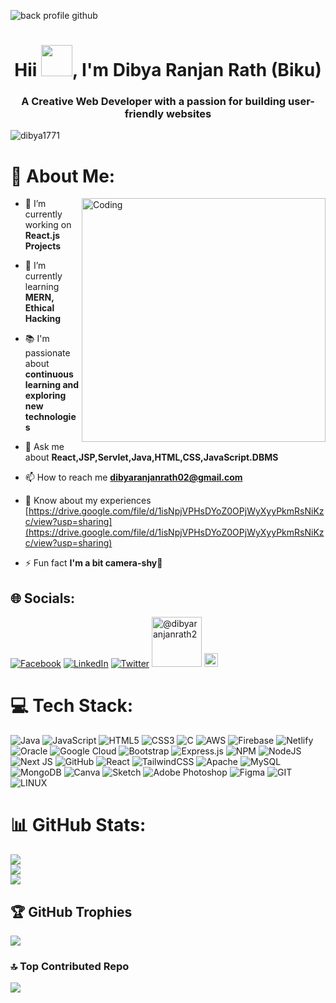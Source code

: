 <!--  ![MasterHead](http://drive.google.com/uc?export=view&id=1Db0lute4xW1KP6eZOIOOFQoFJDtEOrkR) -->
![back profile github](https://github.com/Dibya1771/Dibya1771/assets/108383867/0f050baa-479d-4c64-bb75-51d261f60b37)
<h1 align="center">Hii <img width="50" src="https://media2.giphy.com/media/zJ3V6Ot51H8Y0/giphy.gif?cid=ecf05e47uujzno3fvrtgdfta9g4upsvksu7gjdrf2dre703a&ep=v1_gifs_related&rid=giphy.gif&ct=s" />, I'm Dibya Ranjan Rath (Biku)</h1>
<h3 align="center">A Creative Web Developer with a passion for building user-friendly websites</h3>

<p align="left"> <img src="https://komarev.com/ghpvc/?username=dibya1771&label=Profile%20views&color=0e75b6&style=flat" alt="dibya1771" /> </p>  


# 💫 About Me:

<img align="right" alt="Coding" width="390" src="http://drive.google.com/uc?export=view&id=1FSydKuN068o7aOM-HbBP2BrhCbCDMaYL">

- 🔭 I’m currently working on **React.js Projects**

- 🌱 I’m currently learning **MERN, Ethical Hacking**

- 📚 I'm passionate about **continuous learning and exploring new technologies**

- 💬 Ask me about **React,JSP,Servlet,Java,HTML,CSS,JavaScript.DBMS**

- 📫 How to reach me **dibyaranjanrath02@gmail.com**

- 📄 Know about my experiences [https://drive.google.com/file/d/1isNpjVPHsDYoZ0OPjWyXyyPkmRsNiKzc/view?usp=sharing](https://drive.google.com/file/d/1isNpjVPHsDYoZ0OPjWyXyyPkmRsNiKzc/view?usp=sharing)

- ⚡ Fun fact **I'm a bit camera-shy🤭**

## 🌐 Socials:
[![Facebook](https://img.shields.io/badge/Facebook-%231877F2.svg?logo=Facebook&logoColor=white)](https://facebook.com/dibyaranjan.rath.587) [![LinkedIn](https://img.shields.io/badge/LinkedIn-%230077B5.svg?logo=linkedin&logoColor=white)](https://linkedin.com/in/dibya-ranjan-rath-3216bb243) [![Twitter](https://img.shields.io/badge/Twitter-%231DA1F2.svg?logo=Twitter&logoColor=white)](https://twitter.com/@Biku_22) <a href="https://www.hackerrank.com/dibyaranjanrath2" target="blank"><img src="https://camo.githubusercontent.com/49e713e1463692beaff7b552eb60511454485659f6131286eeab9db84e91840a/68747470733a2f2f69302e77702e636f6d2f6772616473696e67616d65732e636f6d2f77702d636f6e74656e742f75706c6f6164732f323031362f30352f3835363737315f3636383232343035333139373834315f313934333639393030395f6f2e706e67" alt="@dibyaranjanrath2" width="80"/></a> <a href="https://codesandbox.com/dibyaranjanrath02" target="blank"><img src="https://image4.owler.com/logo/codesandbox_owler_20190520_073046_original.png" alt="dibyaranjanrath02" height="22" /></a>


# 💻 Tech Stack:
![Java](https://img.shields.io/badge/java-%23ED8B00.svg?style=for-the-badge&logo=java&logoColor=white) ![JavaScript](https://img.shields.io/badge/javascript-%23323330.svg?style=for-the-badge&logo=javascript&logoColor=%23F7DF1E) ![HTML5](https://img.shields.io/badge/html5-%23E34F26.svg?style=for-the-badge&logo=html5&logoColor=white) ![CSS3](https://img.shields.io/badge/css3-%231572B6.svg?style=for-the-badge&logo=css3&logoColor=white) ![C](https://img.shields.io/badge/c-%2300599C.svg?style=for-the-badge&logo=c&logoColor=white) ![AWS](https://img.shields.io/badge/AWS-%23FF9900.svg?style=for-the-badge&logo=amazon-aws&logoColor=white) ![Firebase](https://img.shields.io/badge/firebase-%23039BE5.svg?style=for-the-badge&logo=firebase) ![Netlify](https://img.shields.io/badge/netlify-%23000000.svg?style=for-the-badge&logo=netlify&logoColor=#00C7B7) ![Oracle](https://img.shields.io/badge/Oracle-F80000?style=for-the-badge&logo=oracle&logoColor=white) ![Google Cloud](https://img.shields.io/badge/Google%20Cloud-%234285F4.svg?style=for-the-badge&logo=google-cloud&logoColor=white) ![Bootstrap](https://img.shields.io/badge/bootstrap-%23563D7C.svg?style=for-the-badge&logo=bootstrap&logoColor=white) ![Express.js](https://img.shields.io/badge/express.js-%23404d59.svg?style=for-the-badge&logo=express&logoColor=%2361DAFB) ![NPM](https://img.shields.io/badge/NPM-%23000000.svg?style=for-the-badge&logo=npm&logoColor=white) ![NodeJS](https://img.shields.io/badge/node.js-6DA55F?style=for-the-badge&logo=node.js&logoColor=white) ![Next JS](https://img.shields.io/badge/Next-black?style=for-the-badge&logo=next.js&logoColor=white) ![GitHub](https://img.shields.io/badge/GitHub-%23121011.svg?style=for-the-badge&logo=github&logoColor=white) ![React](https://img.shields.io/badge/react-%2320232a.svg?style=for-the-badge&logo=react&logoColor=%2361DAFB) ![TailwindCSS](https://img.shields.io/badge/tailwindcss-%2338B2AC.svg?style=for-the-badge&logo=tailwind-css&logoColor=white) ![Apache](https://img.shields.io/badge/apache-%23D42029.svg?style=for-the-badge&logo=apache&logoColor=white) ![MySQL](https://img.shields.io/badge/mysql-%2300f.svg?style=for-the-badge&logo=mysql&logoColor=white) ![MongoDB](https://img.shields.io/badge/MongoDB-%234ea94b.svg?style=for-the-badge&logo=mongodb&logoColor=white) ![Canva](https://img.shields.io/badge/Canva-%2300C4CC.svg?style=for-the-badge&logo=Canva&logoColor=white) ![Sketch](https://img.shields.io/badge/Sketch-FFB387?style=for-the-badge&logo=sketch&logoColor=black) ![Adobe Photoshop](https://img.shields.io/badge/adobephotoshop-%2331A8FF.svg?style=for-the-badge&logo=adobephotoshop&logoColor=white) 	![Figma](https://img.shields.io/badge/figma-%23F24E1E.svg?style=for-the-badge&logo=figma&logoColor=white) ![GIT](https://img.shields.io/badge/Git-fc6d26?style=for-the-badge&logo=git&logoColor=white) ![LINUX](https://img.shields.io/badge/Linux-FCC624?style=for-the-badge&logo=linux&logoColor=black)
# 📊 GitHub Stats:
![](https://github-readme-stats.vercel.app/api?username=Dibya1771&theme=algolia&hide_border=false&include_all_commits=false&count_private=true)<br/>
![](https://github-readme-streak-stats.herokuapp.com/?user=Dibya1771&theme=algolia&hide_border=false)<br/>
![](https://github-readme-stats.vercel.app/api/top-langs/?username=Dibya1771&theme=algolia&hide_border=false&include_all_commits=true&count_private=true&layout=compact)

## 🏆 GitHub Trophies
![](https://github-profile-trophy.vercel.app/?username=Dibya1771&theme=radical&no-frame=false&no-bg=false&margin-w=4)

### 🔝 Top Contributed Repo
![](https://github-contributor-stats.vercel.app/api?username=Dibya1771&limit=5&theme=algolia&combine_all_yearly_contributions=true)

